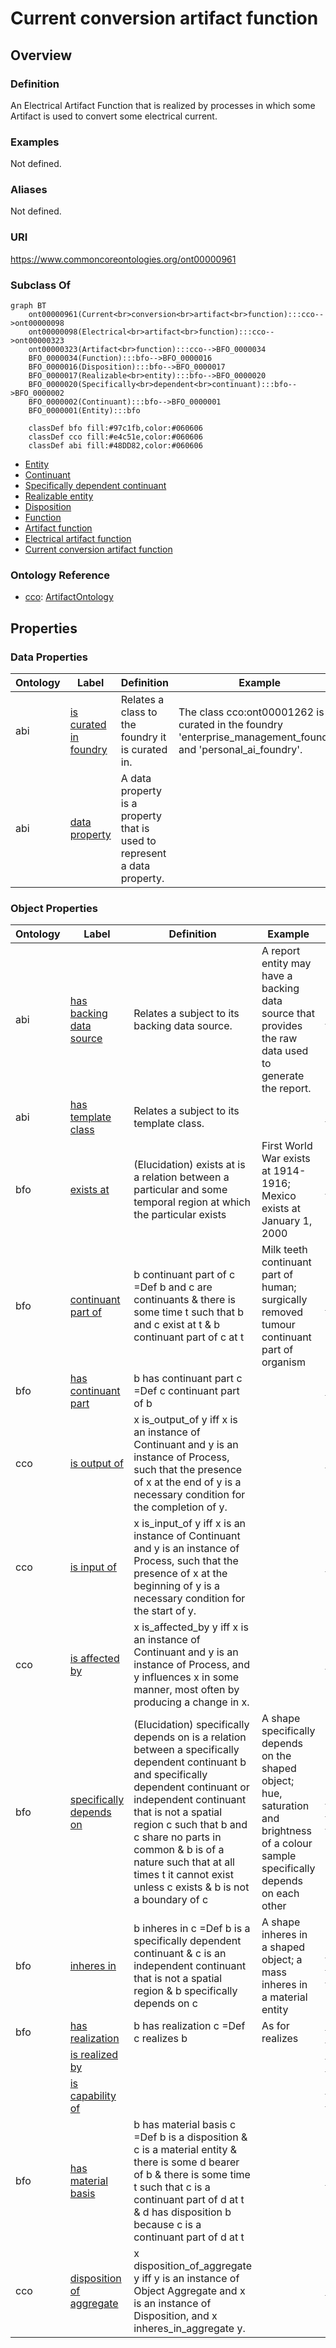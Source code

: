 # Current conversion artifact function

## Overview

### Definition
An Electrical Artifact Function that is realized by processes in which some Artifact is used to convert some electrical current.

### Examples
Not defined.

### Aliases
Not defined.

### URI
https://www.commoncoreontologies.org/ont00000961

### Subclass Of
```mermaid
graph BT
    ont00000961(Current<br>conversion<br>artifact<br>function):::cco-->ont00000098
    ont00000098(Electrical<br>artifact<br>function):::cco-->ont00000323
    ont00000323(Artifact<br>function):::cco-->BFO_0000034
    BFO_0000034(Function):::bfo-->BFO_0000016
    BFO_0000016(Disposition):::bfo-->BFO_0000017
    BFO_0000017(Realizable<br>entity):::bfo-->BFO_0000020
    BFO_0000020(Specifically<br>dependent<br>continuant):::bfo-->BFO_0000002
    BFO_0000002(Continuant):::bfo-->BFO_0000001
    BFO_0000001(Entity):::bfo
    
    classDef bfo fill:#97c1fb,color:#060606
    classDef cco fill:#e4c51e,color:#060606
    classDef abi fill:#48DD82,color:#060606
```

- [Entity](/docs/ontology/reference/full/Entity/Entity.md)
- [Continuant](/docs/ontology/reference/full/Entity/Continuant/Continuant.md)
- [Specifically dependent continuant](/docs/ontology/reference/full/Entity/Continuant/Specifically%20dependent%20continuant/Specifically%20dependent%20continuant.md)
- [Realizable entity](/docs/ontology/reference/full/Entity/Continuant/Specifically%20dependent%20continuant/Realizable%20entity/Realizable%20entity.md)
- [Disposition](/docs/ontology/reference/full/Entity/Continuant/Specifically%20dependent%20continuant/Realizable%20entity/Disposition/Disposition.md)
- [Function](/docs/ontology/reference/full/Entity/Continuant/Specifically%20dependent%20continuant/Realizable%20entity/Disposition/Function/Function.md)
- [Artifact function](/docs/ontology/reference/full/Entity/Continuant/Specifically%20dependent%20continuant/Realizable%20entity/Disposition/Function/Artifact%20function/Artifact%20function.md)
- [Electrical artifact function](/docs/ontology/reference/full/Entity/Continuant/Specifically%20dependent%20continuant/Realizable%20entity/Disposition/Function/Artifact%20function/Electrical%20artifact%20function/Electrical%20artifact%20function.md)
- [Current conversion artifact function](/docs/ontology/reference/full/Entity/Continuant/Specifically%20dependent%20continuant/Realizable%20entity/Disposition/Function/Artifact%20function/Electrical%20artifact%20function/Current%20conversion%20artifact%20function/Current%20conversion%20artifact%20function.md)


### Ontology Reference
- [cco](https://www.commoncoreontologies.org/): [ArtifactOntology](https://www.commoncoreontologies.org/ArtifactOntology)

## Properties
### Data Properties
| Ontology | Label | Definition | Example | Domain | Range |
|----------|-------|------------|---------|--------|-------|
| abi | [is curated in foundry](http://ontology.naas.ai/abi/is_curated_in_foundry) | Relates a class to the foundry it is curated in. | The class cco:ont00001262 is curated in the foundry 'enterprise_management_foundry' and 'personal_ai_foundry'. | [entity](/docs/ontology/reference/full/Entity/Entity.md) | [string](http://www.w3.org/2001/XMLSchema#string) |
| abi | [data property](http://ontology.naas.ai/abi/template/dataProperty) | A data property is a property that is used to represent a data property. |  | [entity](/docs/ontology/reference/full/Entity/Entity.md) | [string](http://www.w3.org/2001/XMLSchema#string) |

### Object Properties
| Ontology | Label | Definition | Example | Domain | Range | Inverse Of |
|----------|-------|------------|---------|--------|-------|------------|
| abi | [has backing data source](http://ontology.naas.ai/abi/hasBackingDataSource) | Relates a subject to its backing data source. | A report entity may have a backing data source that provides the raw data used to generate the report. | [entity](/docs/ontology/reference/full/Entity/Entity.md) | [Data Source](/docs/ontology/reference/full/Entity/Continuant/Generically%20dependent%20continuant/Data%20source/Data%20source.md) | []() |
| abi | [has template class](http://ontology.naas.ai/abi/template/hasTemplateClass) | Relates a subject to its template class. |  | [entity](/docs/ontology/reference/full/Entity/Entity.md) | [Template Class](/docs/ontology/reference/full/Entity/Continuant/Generically%20dependent%20continuant/Template%20class/Template%20class.md) | []() |
| bfo | [exists at](http://purl.obolibrary.org/obo/BFO_0000108) | (Elucidation) exists at is a relation between a particular and some temporal region at which the particular exists | First World War exists at 1914-1916; Mexico exists at January 1, 2000 | [entity](/docs/ontology/reference/full/Entity/Entity.md) | [temporal region](/docs/ontology/reference/full/Entity/Occurrent/Temporal%20region/Temporal%20region.md) | []() |
| bfo | [continuant part of](http://purl.obolibrary.org/obo/BFO_0000176) | b continuant part of c =Def b and c are continuants & there is some time t such that b and c exist at t & b continuant part of c at t | Milk teeth continuant part of human; surgically removed tumour continuant part of organism | [continuant](/docs/ontology/reference/full/Entity/Continuant/Continuant.md) | [continuant](/docs/ontology/reference/full/Entity/Continuant/Continuant.md) | [has continuant part](http://purl.obolibrary.org/obo/BFO_0000178) |
| bfo | [has continuant part](http://purl.obolibrary.org/obo/BFO_0000178) | b has continuant part c =Def c continuant part of b |  | [continuant](/docs/ontology/reference/full/Entity/Continuant/Continuant.md) | [continuant](/docs/ontology/reference/full/Entity/Continuant/Continuant.md) | []() |
| cco | [is output of](https://www.commoncoreontologies.org/ont00001816) | x is_output_of y iff x is an instance of Continuant and y is an instance of Process, such that the presence of x at the end of y is a necessary condition for the completion of y. |  | [continuant](/docs/ontology/reference/full/Entity/Continuant/Continuant.md) | [process](/docs/ontology/reference/full/Entity/Occurrent/Process/Process.md) | [has output](https://www.commoncoreontologies.org/ont00001986) |
| cco | [is input of](https://www.commoncoreontologies.org/ont00001841) | x is_input_of y iff x is an instance of Continuant and y is an instance of Process, such that the presence of x at the beginning of y is a necessary condition for the start of y. |  | [continuant](/docs/ontology/reference/full/Entity/Continuant/Continuant.md) | [process](/docs/ontology/reference/full/Entity/Occurrent/Process/Process.md) | [has input](https://www.commoncoreontologies.org/ont00001921) |
| cco | [is affected by](https://www.commoncoreontologies.org/ont00001886) | x is_affected_by y iff x is an instance of Continuant and y is an instance of Process, and y influences x in some manner, most often by producing a change in x. |  | [continuant](/docs/ontology/reference/full/Entity/Continuant/Continuant.md) | [process](/docs/ontology/reference/full/Entity/Occurrent/Process/Process.md) | []() |
| bfo | [specifically depends on](http://purl.obolibrary.org/obo/BFO_0000195) | (Elucidation) specifically depends on is a relation between a specifically dependent continuant b and specifically dependent continuant or independent continuant that is not a spatial region c such that b and c share no parts in common & b is of a nature such that at all times t it cannot exist unless c exists & b is not a boundary of c | A shape specifically depends on the shaped object; hue, saturation and brightness of a colour sample specifically depends on each other | [specifically dependent continuant](/docs/ontology/reference/full/Entity/Continuant/Specifically%20dependent%20continuant/Specifically%20dependent%20continuant.md) | [{'or': ['http://purl.obolibrary.org/obo/BFO_0000020', {'and': ['http://purl.obolibrary.org/obo/BFO_0000004', {'not': ['http://purl.obolibrary.org/obo/BFO_0000006']}]}]}](/docs/ontology/reference/full/%7B%27or%27%3A%20%5B%27http%3A//purl.obolibrary.org/obo/BFO_0000020%27%2C%20%7B%27and%27%3A%20%5B%27http%3A//purl.obolibrary.org/obo/BFO_0000004%27%2C%20%7B%27not%27%3A%20%5B%27http%3A//purl.obolibrary.org/obo/BFO_0000006%27%5D%7D%5D%7D%5D%7D/%7B%27or%27%3A%20%5B%27http%3A//purl.obolibrary.org/obo/bfo_0000020%27%2C%20%7B%27and%27%3A%20%5B%27http%3A//purl.obolibrary.org/obo/bfo_0000004%27%2C%20%7B%27not%27%3A%20%5B%27http%3A//purl.obolibrary.org/obo/bfo_0000006%27%5D%7D%5D%7D%5D%7D.md) | []() |
| bfo | [inheres in](http://purl.obolibrary.org/obo/BFO_0000197) | b inheres in c =Def b is a specifically dependent continuant & c is an independent continuant that is not a spatial region & b specifically depends on c | A shape inheres in a shaped object; a mass inheres in a material entity | [specifically dependent continuant](/docs/ontology/reference/full/Entity/Continuant/Specifically%20dependent%20continuant/Specifically%20dependent%20continuant.md) | [{'and': ['http://purl.obolibrary.org/obo/BFO_0000004', {'not': ['http://purl.obolibrary.org/obo/BFO_0000006']}]}](/docs/ontology/reference/full/%7B%27and%27%3A%20%5B%27http%3A//purl.obolibrary.org/obo/BFO_0000004%27%2C%20%7B%27not%27%3A%20%5B%27http%3A//purl.obolibrary.org/obo/BFO_0000006%27%5D%7D%5D%7D/%7B%27and%27%3A%20%5B%27http%3A//purl.obolibrary.org/obo/bfo_0000004%27%2C%20%7B%27not%27%3A%20%5B%27http%3A//purl.obolibrary.org/obo/bfo_0000006%27%5D%7D%5D%7D.md) | []() |
| bfo | [has realization](http://purl.obolibrary.org/obo/BFO_0000054) | b has realization c =Def c realizes b | As for realizes | [realizable entity](/docs/ontology/reference/full/Entity/Continuant/Specifically%20dependent%20continuant/Realizable%20entity/Realizable%20entity.md) | [process](/docs/ontology/reference/full/Entity/Occurrent/Process/Process.md) | [realizes](http://purl.obolibrary.org/obo/BFO_0000055) |
|  | [is realized by](n82cdfcf787b24ff4a556bfdc70a9bee9b10) |  |  | [realizable entity](/docs/ontology/reference/full/Entity/Continuant/Specifically%20dependent%20continuant/Realizable%20entity/Realizable%20entity.md) | [process](/docs/ontology/reference/full/Entity/Occurrent/Process/Process.md) | []() |
|  | [is capability of](n82cdfcf787b24ff4a556bfdc70a9bee9b9) |  |  | [realizable entity](/docs/ontology/reference/full/Entity/Continuant/Specifically%20dependent%20continuant/Realizable%20entity/Realizable%20entity.md) | [material entity](/docs/ontology/reference/full/Entity/Continuant/Independent%20continuant/Material%20entity/Material%20entity.md) | []() |
| bfo | [has material basis](http://purl.obolibrary.org/obo/BFO_0000218) | b has material basis c =Def b is a disposition & c is a material entity & there is some d bearer of b & there is some time t such that c is a continuant part of d at t & d has disposition b because c is a continuant part of d at t |  | [disposition](/docs/ontology/reference/full/Entity/Continuant/Specifically%20dependent%20continuant/Realizable%20entity/Disposition/Disposition.md) | [material entity](/docs/ontology/reference/full/Entity/Continuant/Independent%20continuant/Material%20entity/Material%20entity.md) | []() |
| cco | [disposition of aggregate](https://www.commoncoreontologies.org/ont00001829) | x disposition_of_aggregate y iff y is an instance of Object Aggregate and x is an instance of Disposition, and x inheres_in_aggregate y. |  | [disposition](/docs/ontology/reference/full/Entity/Continuant/Specifically%20dependent%20continuant/Realizable%20entity/Disposition/Disposition.md) | [object aggregate](/docs/ontology/reference/full/Entity/Continuant/Independent%20continuant/Material%20entity/Object%20aggregate/Object%20aggregate.md) | [aggregate has disposition](https://www.commoncoreontologies.org/ont00001956) |

